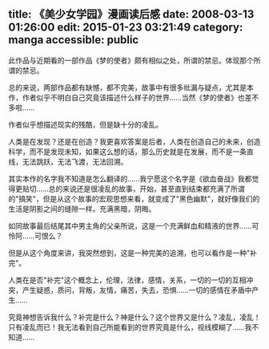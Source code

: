 title: 《美少女学园》漫画读后感
date: 2008-03-13 01:26:00
edit: 2015-01-23 03:21:49
category: manga
accessible: public
---

此作品与近期看的一部作品《梦的使者》颇有相似之处，所谓的禁忌。体现那个所谓的禁忌。
 
总的来说，两部作品都有缺憾，都不完美，故事中有很多纰漏与疑点，尤其是本作，作者似乎不明白自己究竟该描述什么样子的世界&hellip;&hellip;当然《梦的使者》也差不多啦&hellip;&hellip;
 
作者似乎想描述现实的残酷，但是缺十分的凌乱。
 
人类是在发现？还是在创造？我更喜欢答案是后者，人类在创造自己的未来，创造科学，而不是发现未知，如果这么想的话，那么历史就是在发展，而不是一条直线，无法跳跃，无法飞渡，无法回溯。
 
其实本作的名字我不知道是怎么翻译的&hellip;&hellip;我宁愿这个名字是《欲血奋战》我都觉得更贴切&hellip;&hellip;总的来说还是很凌乱的故事，开始，甚至直到结束都充满了所谓的"搞笑"，但是从这个故事的宏观思想来看，就变成了"黑色幽默"，就好像我们的生活是阴影之间的缝隙一样。充满黑暗，阴晦。
 
如同故事最后结尾其中男主角的父亲所说，这是一个充满鲜血和精液的世界&hellip;&hellip;可怜阿&hellip;&hellip;可恨么？
 
但是从这个角度来讲，我突然想到，这是一种完美的追溯，也可以看作是一种"补完"。
 
人类在是否"补完"这个概念上，伦理，法律，感情，关系，一切的一切的互相冲突，产生疑惑，质问，背叛，友情，痛苦，失去，恐惧&hellip;&hellip;一切的感情在矛盾中产生&hellip;&hellip;
 
究竟神想告诉我什么？补完是什么？神是什么？这个世界又是什么？凌乱，凌乱！只有凌乱而已！我无法看到自己所能看到的世界究竟是什么，视线模糊了&hellip;&hellip;我不知道&hellip;&hellip;